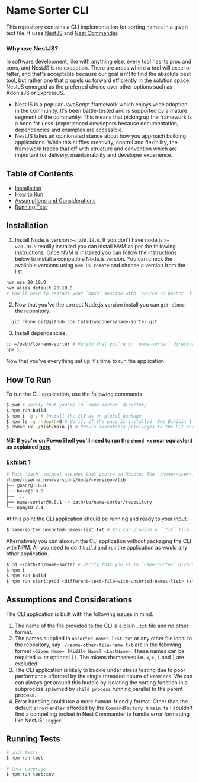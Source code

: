 # Name Sorter CLI

This repository contains a CLI implementation for sorting names in a given text file. It uses [NestJS](https://nestjs.com/) and [Nest Commander](https://nest-commander.jaymcdoniel.dev/en/introduction/intro/).

### Why use NestJS?
In software development, like with anything else, every tool has its pros and cons, and NestJS is no exception. There are areas where a tool will excel or falter, and that's acceptable because our goal isn't to find the absolute best tool, but rather one that propels us forward efficiently in the solution space. NestJS emerged as the preferred choice over other options such as AdonisJS or ExpressJS. 

- NestJS is a popular JavaScript framework which enjoys wide adoption in the community. It's been battle-tested and is supported by a mature segment of the  community. This means that picking up the framework is a boon for (less-)experienced developers because documentation, dependencies and examples are accessible.
- NestJS takes an opinionated stance about how you approach building applications. While this stiffles creativity, control and flexibility, the framework trades that off with structure and convention which are important for delivery, maintainability and developer experience.

## Table of Contents
- [Installation](#installation)
- [How to Run](#how-to-run)
- [Assumptions and Considerations](#assumptions-and-considerations)
- [Running Test](#running-tests)

## Installation

1. Install Node.js version `>= v20.10.0`. If you don't have node.js `>= v20.10.0` readily installed you can install NVM as per the following [instructions](https://github.com/nvm-sh/nvm?tab=readme-ov-file#installing-and-updating). Once NVM is installed you can follow the instructions below to install a compatible Node.js version. You can check the available versions using `nvm ls-remote` and choose a version from the list.

```bash
nvm use 20.10.0
nvm alias default 20.10.0
# You'll need to restart your `bash` session with `source ~/.bashrc` for each window (you'll need to terminate successive tabs associated with each window) or by closing and starting a new Terminal application.
```

2. Now that you've the correct Node.js version install you can `git clone` the repository.

```bash
  git clone git@github.com:tafadzwagonera/name-sorter.git
```

3. Install dependencies.

```bash
cd ~/path/to/name-sorter # Verify that you're in `name-sorter` directory.
npm i
```

Now that you've everything set up it's time to run the application

## How To Run

To run the CLI application, use the following commands

```bash
$ pwd # Verify that you're in `name-sorter` directory
$ npm run build
$ npm i -g . # Install the CLI as an global package
$ npm ls -g --depth=0 # Verify if the page is installed. See Exhibit 1
$ chmod +x ./dist/main.js # Provie executable privileges to the CLI script, If you don't `chmod` the terminal will fail and exit with permission error.
```

#### NB: If you're on PowerShell you'll need to run the `chmod +x` near equiavlent as explained [here](https://superuser.com/questions/1722115/is-there-a-chmod-x-equivalent-in-windows-10-11-to-allow-running-scripts-in-pow)

### Exhibit 1
```bash
# This `bash` snippet assumes that you're on Ubuntu. The `/home/<user/...` path will be different depending on your OS.
/home/<user>/.nvm/versions/node/<version>/lib
├── @bar/@1.0.0
├── baz/@2.0.0
├── ...
├── name-sorter@0.0.1 -> path/to/name-sorter/repository
└── npm@10.2.4
```

At this point the CLI application should be running and ready to your input.

```bash
$ name-sorter unsorted-names-list.txt # You can provide a `.txt` file with a different name that is local the repository.
```

Alternatively you can also run the CLI application without packaging the CLI with NPM. All you need to do it `build` and `run` the application as would any other application.

```bash
$ cd ~/path/to/name-sorter # Verify that you're in `name-sorter` directory
$ npm i
$ npm run build
$ npm run start:prod <different-text-file-with-unsorted-names-list>.txt # You can provide a `.txt` file with a different name that is local the repository.
```

## Assumptions and Considerations

The CLI application is built with the following issues in mind.

1. The name of the file provided to the CLI is a plain `.txt` file and no other format.
2. The names supplied in `unsorted-names-list.txt` or any other file local to the repository, say `./<some-other-file-name.txt` are in the following format `<Given Name> [Middle Name] <LastName>`. These names can be required `<>` or optional `[]`. The tokens themselves i.e. `<`, `>`, `[` and `]` are excluded.
3. The CLI application is likely to buckle under stress testing due to poor performance afforded by the single threaded nature of `Promise`s. We can can always get around this huddle by isolating the sorting function in a subprocess spawned by `child_process` running parallel to the parent process.
4. Error handling could use a more human-friendly format. Other than the default `errorHandler` afforded by the `CommandFactory` in `main.ts` I couldn't find a compelling toolset in Nest Commander to handle error formatting like NestJS' `Logger`. 

## Running Tests

```bash
# unit tests
$ npm run test

# test coverage
$ npm run test:cov
```